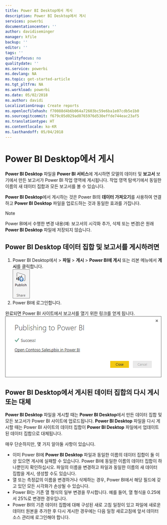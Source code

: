 ```yaml
---
title: Power BI Desktop에서 게시
description: Power BI Desktop에서 게시
services: powerbi
documentationcenter: ''
author: davidiseminger
manager: kfile
backup: ''
editor: ''
tags: ''
qualityfocus: no
qualitydate: ''
ms.service: powerbi
ms.devlang: NA
ms.topic: get-started-article
ms.tgt_pltfrm: NA
ms.workload: powerbi
ms.date: 05/02/2018
ms.author: davidi
LocalizationGroup: Create reports
ms.openlocfilehash: f70088d4b6b064a72603bc59e6ba1e07cdb5e1b0
ms.sourcegitcommit: f679c05d029ad0765976d530effde744eac23af5
ms.translationtype: HT
ms.contentlocale: ko-KR
ms.lasthandoff: 05/04/2018
---
```

# <a name="publish-from-power-bi-desktop"></a>Power BI Desktop에서 게시
**Power BI Desktop** 파일을 **Power BI 서비스**에 게시하면 모델의 데이터 및 **보고서** 보기에서 만든 보고서가 Power BI 작업 영역에 게시됩니다. 작업 영역 탐색기에서 동일한 이름의 새 데이터 집합과 모든 보고서를 볼 수 있습니다.

**Power BI Desktop**에서 게시하는 것은 Power BI의 **데이터 가져오기**를 사용하여 연결하고 **Power BI Desktop** 파일을 업로드하는 것과 동일한 효과를 가집니다.

> [!NOTE]
> Power BI에서 수행한 변경 내용(예: 보고서의 시각화 추가, 삭제 또는 변경)은 원래 **Power BI Desktop** 파일에 저장되지 않습니다.
> 
> 

## <a name="to-publish-a-power-bi-desktop-dataset-and-reports"></a>Power BI Desktop 데이터 집합 및 보고서를 게시하려면
1. Power BI Desktop에서 \> **파일** \> **게시** \> **Power BI에 게시** 또는 리본 메뉴에서 **게시**를 클릭합니다.  
   ![](media/desktop-upload-desktop-files/pbid_publish_publishbutton.png)
2. Power BI에 로그인합니다.

완료되면 Power BI 사이트에서 보고서를 열기 위한 링크를 얻게 됩니다.  
    ![](media/desktop-upload-desktop-files/pbid_publish_success.png)

## <a name="re-publish-or-replace-a-dataset-published-from-power-bi-desktop"></a>Power BI Desktop에서 게시된 데이터 집합의 다시 게시 또는 대체
**Power BI Desktop** 파일을 게시할 때는 **Power BI Desktop**에서 만든 데이터 집합 및 모든 보고서가 Power BI 사이트에 업로드됩니다. **Power BI Desktop** 파일을 다시 게시할 때는 Power BI 사이트의 데이터 집합이 **Power BI Desktop** 파일에서 업데이트된 데이터 집합으로 대체됩니다.

매우 단순하지만, 몇 가지 알아둘 사항이 있습니다.

* 이미 Power BI에 **Power BI Desktop** 파일과 동일한 이름의 데이터 집합이 둘 이상 있으면 게시에 실패할 수 있습니다. Power BI에 동일한 이름의 데이터 집합이 하나뿐인지 확인하십시오. 파일의 이름을 변경하고 파일과 동일한 이름의 새 데이터 집합을 게시, 생성할 수도 있습니다.
* 열 또는 측정값의 이름을 변경하거나 삭제하는 경우, Power BI에서 해당 필드에 갖고 있던 모든 시각화가 손상될 수 있습니다. 
* Power BI는 기존 열 형식의 일부 변경을 무시합니다. 예를 들어, 열 형식을 0.25에서 25%로 변경한 경우입니다.
* Power BI의 기존 데이터 집합에 대해 구성된 새로 고침 일정이 있고 파일에 새로운 데이터 원본을 추가한 후 다시 게시한 경우에는 다음 일정 새로고침에 앞서 데이터 소스 관리에 로그인해야 합니다.

